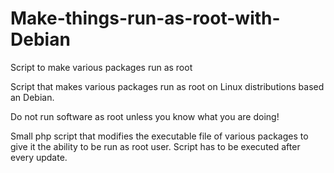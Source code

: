 # Make-things-run-as-root-with-Debian
Script to make various packages run as root

Script that makes various packages run as root on Linux distributions based an Debian.

Do not run software as root unless you know what you are doing!

Small php script that modifies the executable file of various packages to give it the ability to be run as root user.
Script has to be executed after every update.
